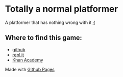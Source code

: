 # Totally a normal platformer
A platformer that has nothing wrong with it ;)

## Where to find this game:
 - [github](https://Titanium-Programming.github.io/Totally_a_normal_platformer)
 - [repl.it](https://Totally_a_normal_platformer.titaniump.repl.co/)
 - [Khan Academy](https://khanacademy.org/cs/i/5483739678588928)

Made with [Github Pages](https://pages.github.com/)
